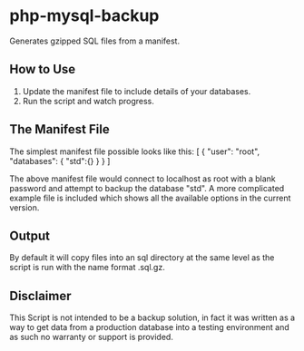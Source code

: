 php-mysql-backup
================

Generates gzipped SQL files from a manifest.

## How to Use ##
1. Update the manifest file to include details of your databases.
2. Run the script and watch progress.


## The Manifest File ##
The simplest manifest file possible looks like this:
	[
		{
			"user": "root",
			"databases":
				{
					"std":{}
				} 
		}
	]

The above manifest file would connect to localhost as root with a blank password and attempt to backup the database "std". A more complicated example file is included which shows all the available options in the current version.

## Output ##
By default it will copy files into an sql directory at the same level as the script is run with the name format <DATABASE>.sql.gz.

## Disclaimer ##

This Script is not intended to be a backup solution, in fact it was written as a way to get data from a production database into a testing environment and as such no warranty or support is provided.
